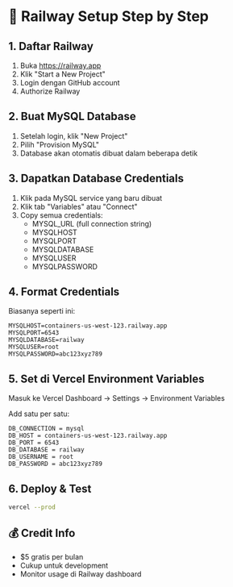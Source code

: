 # 🚂 Railway Setup Step by Step

## 1. Daftar Railway
1. Buka https://railway.app
2. Klik "Start a New Project"
3. Login dengan GitHub account
4. Authorize Railway

## 2. Buat MySQL Database
1. Setelah login, klik "New Project"
2. Pilih "Provision MySQL" 
3. Database akan otomatis dibuat dalam beberapa detik

## 3. Dapatkan Database Credentials
1. Klik pada MySQL service yang baru dibuat
2. Klik tab "Variables" atau "Connect"
3. Copy semua credentials:
   - MYSQL_URL (full connection string)
   - MYSQLHOST
   - MYSQLPORT  
   - MYSQLDATABASE
   - MYSQLUSER
   - MYSQLPASSWORD

## 4. Format Credentials
Biasanya seperti ini:
```
MYSQLHOST=containers-us-west-123.railway.app
MYSQLPORT=6543
MYSQLDATABASE=railway
MYSQLUSER=root
MYSQLPASSWORD=abc123xyz789
```

## 5. Set di Vercel Environment Variables
Masuk ke Vercel Dashboard → Settings → Environment Variables

Add satu per satu:
```
DB_CONNECTION = mysql
DB_HOST = containers-us-west-123.railway.app
DB_PORT = 6543
DB_DATABASE = railway
DB_USERNAME = root
DB_PASSWORD = abc123xyz789
```

## 6. Deploy & Test
```bash
vercel --prod
```

## 💰 Credit Info
- $5 gratis per bulan
- Cukup untuk development
- Monitor usage di Railway dashboard